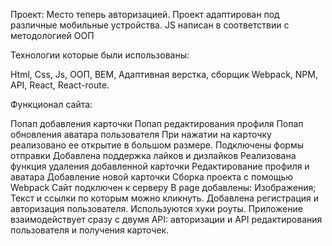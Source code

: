 Проект: Место теперь авторизацией. Проект адаптирован под различные мобильные устройства.  JS написан в соответствии с методологией ООП

Технологии которые были использованы:

Html, Css, Js, ООП, BEM, Адаптивная верстка, сборщик Webpack, NPM, API, React, React-route.

Функционал сайта:

Попап добавления карточки
Попап редактирования профиля
Попап обновления аватара пользователя
При нажатии на карточку реализовано ее открытие в большом размере.
Подключены формы отправки
Добавлена поддержка лайков и дизлайков
Реализована функция удаления добавленной карточки
Редактирование профиля и аватара
Добавление новой карточки
Cборка проекта с помощью Webpack
Сайт подключен к серверу В page добавлены: Изображения; Текст и ссылки по которым можно кликнуть.
Добавлена регистрация и авторизация пользователя.
Используются хуки роуты.
Приложение взаимодействует сразу с двумя API: авторизации и API редактирования пользователя и получения карточек.
